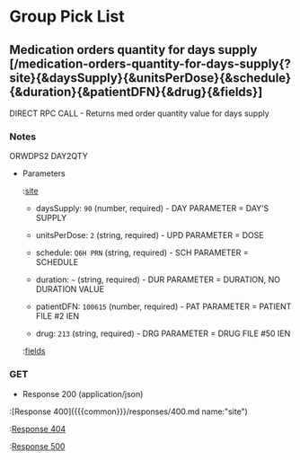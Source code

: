 # Group Pick List

## Medication orders quantity for days supply [/medication-orders-quantity-for-days-supply{?site}{&daysSupply}{&unitsPerDose}{&schedule}{&duration}{&patientDFN}{&drug}{&fields}]

DIRECT RPC CALL - Returns med order quantity value for days supply

### Notes

ORWDPS2 DAY2QTY

+ Parameters

    :[site]({{{common}}}/parameters/site.md)

    + daysSupply: `90` (number, required) - DAY PARAMETER = DAY’S SUPPLY

    + unitsPerDose: `2` (string, required) - UPD PARAMETER = DOSE

    + schedule: `Q6H PRN` (string, required) - SCH PARAMETER = SCHEDULE

    + duration: `~` (string, required) - DUR PARAMETER = DURATION, NO DURATION VALUE

    + patientDFN: `100615` (number, required) - PAT PARAMETER = PATIENT FILE #2 IEN

    + drug: `213` (string, required) - DRG PARAMETER = DRUG FILE #50 IEN

    :[fields]({{{common}}}/parameters/fields.md)

### GET

+ Response 200 (application/json)

:[Response 400]({{{common}}}/responses/400.md name:"site")

:[Response 404]({{{common}}}/responses/404.md)

:[Response 500]({{{common}}}/responses/500.md)


